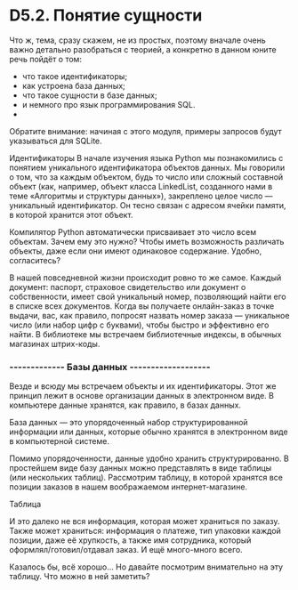 # D5.2. Понятие сущности

Что ж, тема, сразу скажем, не из простых, поэтому вначале очень важно детально разобраться с теорией, а конкретно в 
данном юните речь пойдёт о том:

* что такое идентификаторы;
* как устроена база данных;
* что такое сущности в базе данных;
* и немного про язык программирования SQL.
* 
Обратите внимание: начиная с этого модуля, примеры запросов будут указываться для SQLite.

Идентификаторы
В начале изучения языка Python мы познакомились с понятием уникального идентификатора объектов данных. 
Мы говорили о том, что за каждым объектом, будь то число или сложный составной объект (как, например, объект класса 
LinkedList, созданного нами в теме «Алгоритмы и структуры данных»), закреплено целое число — уникальный идентификатор. 
Он тесно связан с адресом ячейки памяти, в которой хранится этот объект.

Компилятор Python автоматически присваивает это число всем объектам. Зачем ему это нужно? 
Чтобы иметь возможность различать объекты, даже если они имеют одинаковое содержание. Удобно, согласитесь?

В нашей повседневной жизни происходит ровно то же самое. Каждый документ: паспорт, страховое свидетельство или 
документ о собственности, имеет свой уникальный номер, позволяющий найти его в списке всех документов. Когда 
вы получаете онлайн-заказ в точке выдачи, вас, как правило, попросят назвать номер заказа — уникальное число 
(или набор цифр с буквами), чтобы быстро и эффективно его найти. 
В библиотеке мы встречаем библиотечные индексы, в обычных магазинах штрих-коды.

###  -------------   Базы данных  -------------------
Везде и всюду мы встречаем объекты и их идентификаторы. Этот же принцип лежит в основе организации данных в электронном виде. 
В компьютере данные хранятся, как правило, в базах данных.

База данных — это упорядоченный набор структурированной информации или данных, которые обычно хранятся в электронном виде 
в компьютерной системе.

Помимо упорядоченности, данные удобно хранить структурированно. 
В простейшем виде базу данных можно представлять в виде таблицы (или нескольких таблиц). 
Рассмотрим таблицу, в которой хранятся все позиции заказов в нашем воображаемом интернет-магазине.

Таблица

И это далеко не вся информация, которая может храниться по заказу. Также может храниться: информация о платеже, 
тип упаковки каждой позиции, даже её хрупкость, а также имя сотрудника, который оформлял/готовил/отдавал заказ. И ещё много-много всего.

Казалось бы, всё хорошо… Но давайте посмотрим внимательно на эту таблицу. Что можно в ней заметить?